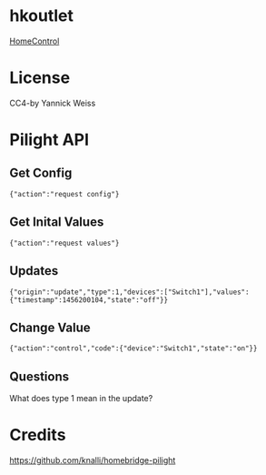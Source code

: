 # hkoutlet

[HomeControl](https://github.com/brutella/hc)

# License
CC4-by Yannick Weiss

# Pilight API
## Get Config
`{"action":"request config"}`

## Get Inital Values
`{"action":"request values"}`

## Updates
`{"origin":"update","type":1,"devices":["Switch1"],"values":{"timestamp":1456200104,"state":"off"}}`

## Change Value
`{"action":"control","code":{"device":"Switch1","state":"on"}}`

## Questions
What does type 1 mean in the update?


# Credits
https://github.com/knalli/homebridge-pilight
